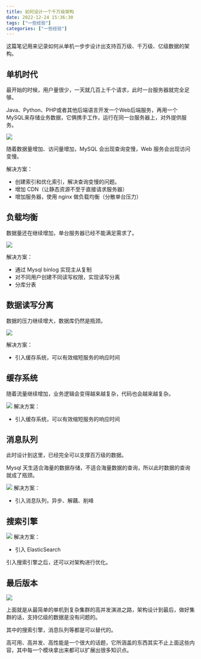 ```yaml
---
title: 如何设计一个千万级架构
date: 2022-12-24 15:36:30
tags: ["一些经验"]
categories: ["一些经验"]
---
```


这篇笔记用来记录如何从单机一步步设计出支持百万级、千万级、亿级数据的架构。

<!-- more -->

## 单机时代
最开始的时候，用户量很少，一天就几百上千个请求，此时一台服务器就完全足够。

Java、Python、PHP或者其他后端语言开发一个Web后端服务，再用一个MySQL来存储业务数据，它俩携手工作，运行在同一台服务器上，对外提供服务。

![](https://cdn.jsdelivr.net/gh/0xAiKang/CDN/blog/images/20221230153055.png)

随着数据量增加、访问量增加，MySQL 会出现查询变慢，Web 服务会出现访问变慢。

解决方案：
* 创建索引和优化索引，解决查询变慢的问题。
* 增加 CDN（让静态资源不至于直接请求服务器）
* 增加服务器，使用 nginx 做负载均衡（分散单台压力）

## 负载均衡
数据量还在继续增加，单台服务器已经不能满足需求了。

![](https://cdn.jsdelivr.net/gh/0xAiKang/CDN/blog/images/20221230153104.png)

解决方案：
* 通过 Mysql binlog 实现主从复制
* 对不同用户创建不同读写权限，实现读写分离
* 分库分表

## 数据读写分离
数据的压力继续增大，数据库仍然是瓶颈。

![](https://cdn.jsdelivr.net/gh/0xAiKang/CDN/blog/images/20221230153114.png)

解决方案：
* 引入缓存系统，可以有效缩短服务的响应时间

## 缓存系统
随着流量继续增加，业务逻辑会变得越来越复杂，代码也会越来越复杂。

![](https://cdn.jsdelivr.net/gh/0xAiKang/CDN/blog/images/20221230153123.png)
解决方案：
* 引入缓存系统，可以有效缩短服务的响应时间

## 消息队列
此时设计到这里，已经完全可以支撑百万级的数据。

Mysql 天生适合海量的数据存储，不适合海量数据的查询，所以此时数据的查询就成了瓶颈。

![](https://cdn.jsdelivr.net/gh/0xAiKang/CDN/blog/images/20221230153135.png)
解决方案：
* 引入消息队列，异步、解藕、削峰

## 搜索引擎

![](https://cdn.jsdelivr.net/gh/0xAiKang/CDN/blog/images/20221230153153.png)
解决方案：
* 引入 ElasticSearch

引入搜索引擎之后，还可以对架构进行优化。

## 最后版本

![](https://cdn.jsdelivr.net/gh/0xAiKang/CDN/blog/images/20221230153207.png)

上面就是从最简单的单机到复杂集群的高并发演进之路，架构设计到最后，做好集群的话，支持亿级的数据是没有问题的。

其中的搜索引擎，消息队列等都是可以替代的。

高可用、高并发、高性能是一个很大的话题，它所涵盖的东西其实不止上面这些内容，其中每一个模块拿出来都可以扩展出很多知识点。
